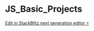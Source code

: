 # JS_Basic_Projects

[Edit in StackBlitz next generation editor ⚡️](https://stackblitz.com/~/github.com/SwastikSharma-Dev/JS_Basic_Projects)